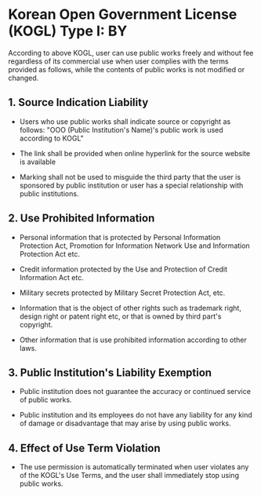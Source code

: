 # Korean Open Government License (KOGL) Type I: BY

According to above KOGL, user can use public works freely and without fee regardless of its commercial use when user complies with the terms provided as follows, while the contents of public works is not modified or changed.

## 1. Source Indication Liability

- Users who use public works shall indicate source or copyright as follows:
	"OOO (Public Institution's Name)'s public work is used according to KOGL"

- The link shall be provided when online hyperlink for the source website is available

- Marking shall not be used to misguide the third party that the user is sponsored by public institution or user has a special relationship with public institutions.

## 2. Use Prohibited Information

- Personal information that is protected by Personal Information Protection Act, Promotion for Information Network Use and Information Protection Act etc.

- Credit information protected by the Use and Protection of Credit Information Act etc.

- Military secrets protected by Military Secret Protection Act, etc.

- Information that is the object of other rights such as trademark right, design right or patent right etc, or that is owned by third part's copyright.

- Other information that is use prohibited information according to other laws.

## 3. Public Institution's Liability Exemption

- Public institution does not guarantee the accuracy or continued service of public works.

- Public institution and its employees do not have any liability for any kind of damage or disadvantage that may arise by using public works.

## 4. Effect of Use Term Violation

- The use permission is automatically terminated when user violates any of the KOGL's Use Terms, and the user shall immediately stop using public works.
